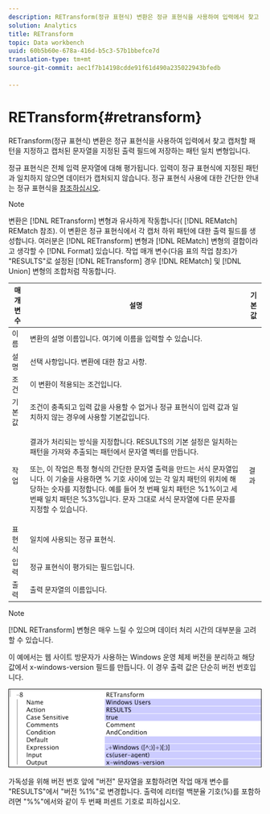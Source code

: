 ```yaml
---
description: RETransform(정규 표현식) 변환은 정규 표현식을 사용하여 입력에서 찾고 캡처할 패턴을 지정하고 캡처된 문자열을 지정된 출력 필드에 저장하는 패턴 일치 변형입니다.
solution: Analytics
title: RETransform
topic: Data workbench
uuid: 60b5b60e-678a-416d-b5c3-57b1bbefce7d
translation-type: tm+mt
source-git-commit: aec1f7b14198cdde91f61d490a235022943bfedb

---
```



# RETransform{#retransform}

RETransform(정규 표현식) 변환은 정규 표현식을 사용하여 입력에서 찾고 캡처할 패턴을 지정하고 캡처된 문자열을 지정된 출력 필드에 저장하는 패턴 일치 변형입니다.

정규 표현식은 전체 입력 문자열에 대해 평가됩니다. 입력이 정규 표현식에 지정된 패턴과 일치하지 않으면 데이터가 캡처되지 않습니다. 정규 표현식 사용에 대한 간단한 안내는 정규 표현식을 [참조하십시오](../../../../../home/c-dataset-const-proc/c-reg-exp.md#concept-070077baa419475094ef0469e92c5b9c).

>[!NOTE]
>
>변환은 [!DNL RETransform] 변형과 유사하게 작동합니다( [!DNL REMatch] REMatch [](../../../../../home/c-dataset-const-proc/c-data-trans/c-transf-types/c-standard-transf/c-rematch.md#concept-7f0b1caad1df46aabef4448f88261a8e)참조). 이 변환은 정규 표현식에서 각 캡처 하위 패턴에 대한 출력 필드를 생성합니다. 여러분은 [!DNL RETransform] 변형과 [!DNL REMatch] 변형의 결합이라고 생각할 수 [!DNL Format] 있습니다. 작업 매개 변수(다음 표의 작업 참조)가 &quot;RESULTS&quot;로 설정된 [!DNL RETransform] 경우 [!DNL REMatch] 및 [!DNL Union] 변형의 조합처럼 작동합니다.

<table id="table_51B7342E6A5E4E31913BD0F6A6ACC424"> 
 <thead> 
  <tr> 
   <th colname="col1" class="entry"> 매개 변수 </th> 
   <th colname="col2" class="entry"> 설명 </th> 
   <th colname="col3" class="entry"> 기본값 </th> 
  </tr> 
 </thead>
 <tbody> 
  <tr> 
   <td colname="col1">  이름  </td> 
   <td colname="col2"> 변환의 설명 이름입니다. 여기에 이름을 입력할 수 있습니다. </td> 
   <td colname="col3"></td> 
  </tr> 
  <tr> 
   <td colname="col1"> 설명 </td> 
   <td colname="col2"> 선택 사항입니다. 변환에 대한 참고 사항. </td> 
   <td colname="col3"></td> 
  </tr> 
  <tr> 
   <td colname="col1"> 조건 </td> 
   <td colname="col2"> 이 변환이 적용되는 조건입니다. </td> 
   <td colname="col3"></td> 
  </tr> 
  <tr> 
   <td colname="col1"> 기본값 </td> 
   <td colname="col2"> 조건이 충족되고 입력 값을 사용할 수 없거나 정규 표현식이 입력 값과 일치하지 않는 경우에 사용할 기본값입니다. </td> 
   <td colname="col3"></td> 
  </tr> 
  <tr> 
   <td colname="col1"> 작업 </td> 
   <td colname="col2"> <p>결과가 처리되는 방식을 지정합니다. RESULTS의 기본 설정은 일치하는 패턴을 가져와 추출되는 패턴에서 문자열 벡터를 만듭니다. </p> <p> 또는, 이 작업은 특정 형식의 간단한 문자열 출력을 만드는 서식 문자열입니다. 이 기술을 사용하면 % 기호 사이에 있는 각 일치 패턴의 위치에 해당하는 숫자를 지정합니다. 예를 들어 첫 번째 일치 패턴은 %1%이고 세 번째 일치 패턴은 %3%입니다. 문자 그대로 서식 문자열에 다른 문자를 지정할 수 있습니다. </p> </td> 
   <td colname="col3"> 결과 </td> 
  </tr> 
  <tr> 
   <td colname="col1"> 표현식 </td> 
   <td colname="col2"> 일치에 사용되는 정규 표현식. </td> 
   <td colname="col3"></td> 
  </tr> 
  <tr> 
   <td colname="col1"> 입력 </td> 
   <td colname="col2"> 정규 표현식이 평가되는 필드입니다. </td> 
   <td colname="col3"></td> 
  </tr> 
  <tr> 
   <td colname="col1"> 출력 </td> 
   <td colname="col2"> 출력 문자열의 이름입니다. </td> 
   <td colname="col3"></td> 
  </tr> 
 </tbody> 
</table>

>[!NOTE]
>
>[!DNL RETransform] 변형은 매우 느릴 수 있으며 데이터 처리 시간의 대부분을 고려할 수 있습니다.

이 예에서는 웹 사이트 방문자가 사용하는 Windows 운영 체제 버전을 분리하고 해당 값에서 x-windows-version 필드를 만듭니다. 이 경우 출력 값은 단순히 버전 번호입니다.

![](assets/cfg_TransformationType_RegularExpression.png)

가독성을 위해 버전 번호 앞에 &quot;버전&quot; 문자열을 포함하려면 작업 매개 변수를 &quot;RESULTS&quot;에서 &quot;버전 %1%&quot;로 변경합니다. 출력에 리터럴 백분율 기호(%)를 포함하려면 &quot;%%&quot;에서와 같이 두 번째 퍼센트 기호로 피하십시오.
